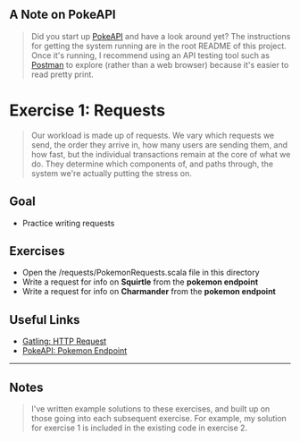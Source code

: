 ## A Note on PokeAPI
> Did you start up [PokeAPI](https://pokeapi.co/) and have a look around yet? The instructions for getting the system running are in the root README of this project. Once it's running, I recommend using an API testing tool such as [Postman](https://www.postman.com/) to explore (rather than a web browser) because it's easier to read pretty print. 

# Exercise 1: Requests
> Our workload is made up of requests. We vary which requests we send, the order they arrive in, how many users are sending them, and how fast, but the individual transactions remain at the core of what we do. They determine which components of, and paths through, the system we're actually putting the stress on.

## Goal
- Practice writing requests

## Exercises
- Open the /requests/PokemonRequests.scala file in this directory
- Write a request for info on **Squirtle** from the **pokemon endpoint**
- Write a request for info on **Charmander** from the **pokemon endpoint**

## Useful Links
- [Gatling: HTTP Request](https://gatling.io/docs/current/http/http_request/?highlight=http%20method)
- [PokeAPI: Pokemon Endpoint](https://pokeapi.co/docs/v2#pokemon)

---
## Notes
> I've written example solutions to these exercises, and built up on those going into each subsequent exercise. For example, my solution for exercise 1 is included in the existing code in exercise 2. 
